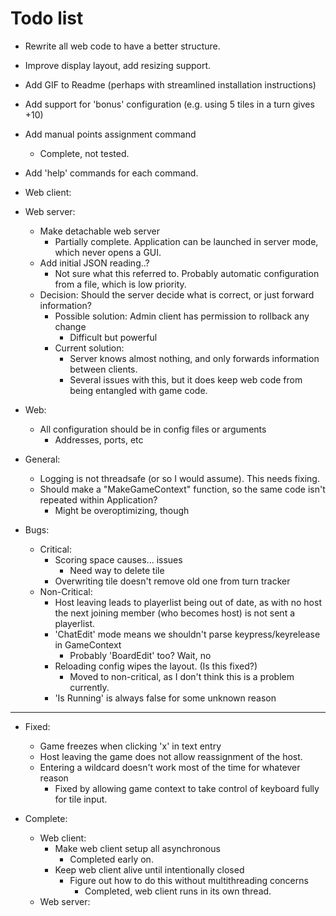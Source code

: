 # Todo list

- Rewrite all web code to have a better structure.
- Improve display layout, add resizing support.
- Add GIF to Readme (perhaps with streamlined installation instructions)
- Add support for 'bonus' configuration (e.g. using 5 tiles in a turn gives +10)
- Add manual points assignment command
    - Complete, not tested.
- Add 'help' commands for each command.

- Web client:
- Web server:
    - Make detachable web server
        - Partially complete. Application can be launched in server mode, which never opens a GUI.
    - Add initial JSON reading..?
        - Not sure what this referred to. Probably automatic configuration from a file, which is low priority.
    - Decision: Should the server decide what is correct, or just forward information?
        - Possible solution: Admin client has permission to rollback any change
            - Difficult but powerful
        - Current solution:
            - Server knows almost nothing, and only forwards information between clients.
            - Several issues with this, but it does keep web code from being entangled with game code.
- Web:
    - All configuration should be in config files or arguments
        - Addresses, ports, etc

- General:
    - Logging is not threadsafe (or so I would assume). This needs fixing.
    - Should make a "MakeGameContext" function, so the same code isn't repeated within Application?
        - Might be overoptimizing, though

- Bugs:
    - Critical:
        - Scoring space causes... issues
            - Need way to delete tile
        - Overwriting tile doesn't remove old one from turn tracker
    - Non-Critical:
        - Host leaving leads to playerlist being out of date, as with no host the next
            joining member (who becomes host) is not sent a playerlist.
        - 'ChatEdit' mode means we shouldn't parse keypress/keyrelease in GameContext
            - Probably 'BoardEdit' too? Wait, no
        - Reloading config wipes the layout. (Is this fixed?)
            - Moved to non-critical, as I don't think this is a problem currently.
        - 'Is Running' is always false for some unknown reason

---

- Fixed:
    - Game freezes when clicking 'x' in text entry
    - Host leaving the game does not allow reassignment of the host.
    - Entering a wildcard doesn't work most of the time for whatever reason
        - Fixed by allowing game context to take control of keyboard fully for tile input.

- Complete:
    - Web client:
        - Make web client setup all asynchronous
            - Completed early on.
        - Keep web client alive until intentionally closed
            - Figure out how to do this without multithreading concerns
                - Completed, web client runs in its own thread.
    - Web server:
